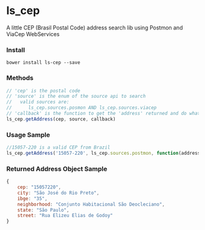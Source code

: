 # ls_cep
A little CEP (Brasil Postal Code) address search lib using Postmon and ViaCep WebServices

### Install

`bower install ls-cep --save`

### Methods

```javascript
// 'cep' is the postal code
// 'source' is the enum of the source api to search
//   valid sources are:
//      ls_cep.sources.posmon AND ls_cep.sources.viacep
// 'callback' is the function to get the 'address' returned and do what you want
ls_cep.getAddress(cep, source, callback)
```

### Usage Sample

```javascript
//15057-220 is a valid CEP from Brazil
ls_cep.getAddress('15057-220', ls_cep.sources.postmon, function(address) { /* callback function */ })
```

### Returned Address Object Sample
```javascript
{
    cep: "15057220",
    city: "São José do Rio Preto",
    ibge: "35",
    neighborhood: "Conjunto Habitacional São Deocleciano",
    state: "São Paulo",
    street: "Rua Elizeu Elias de Godoy"
}
```

